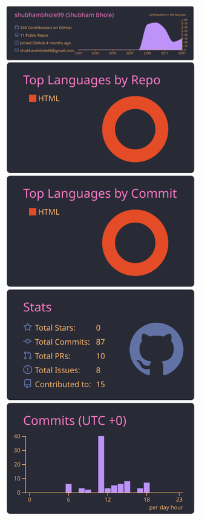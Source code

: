 [![Logo](https://raw.githubusercontent.com/shubhambhole99/Git-Stats/master/profile-summary-card-output/dracula/0-profile-details.svg)](https://github.com/vn7n24fzkq/github-profile-summary-cards)
[![Logo](https://raw.githubusercontent.com/shubhambhole99/Git-Stats/master/profile-summary-card-output/dracula/1-repos-per-language.svg)](https://github.com/vn7n24fzkq/github-profile-summary-cards) [![](https://raw.githubusercontent.com/shubhambhole99/Git-Stats/master/profile-summary-card-output/dracula/2-most-commit-language.svg)](https://github.com/vn7n24fzkq/github-profile-summary-cards)
[![Logo](https://raw.githubusercontent.com/shubhambhole99/Git-Stats/master/profile-summary-card-output/dracula/3-stats.svg)](https://github.com/vn7n24fzkq/github-profile-summary-cards) [![](https://raw.githubusercontent.com/shubhambhole99/Git-Stats/master/profile-summary-card-output/dracula/4-productive-time.svg)](https://github.com/vn7n24fzkq/github-profile-summary-cards)
